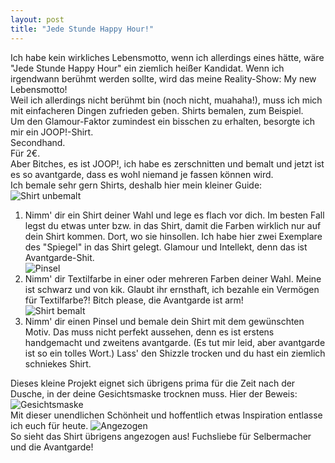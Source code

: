 ```yaml
---
layout: post
title: "Jede Stunde Happy Hour!"
---
```


Ich habe kein wirkliches Lebensmotto, wenn ich allerdings eines hätte, wäre "Jede Stunde Happy Hour" ein ziemlich heißer Kandidat. Wenn ich irgendwann berühmt werden sollte, wird das meine Reality-Show: My new Lebensmotto!  
Weil ich allerdings nicht berühmt bin (noch nicht, muahaha!), muss ich mich mit einfacheren Dingen zufrieden geben. Shirts bemalen, zum Beispiel.  
Um den Glamour-Faktor zumindest ein bisschen zu erhalten, besorgte ich mir ein JOOP!-Shirt.   
Secondhand.  
Für 2€.  
Aber Bitches, es ist JOOP!, ich habe es zerschnitten und bemalt und jetzt ist es so avantgarde, dass es wohl niemand je fassen können wird.  
Ich bemale sehr gern Shirts, deshalb hier mein kleiner Guide:
![Shirt unbemalt](http://farm4.staticflickr.com/3757/12856611273_b23fa058bd_c.jpg)  
1. Nimm' dir ein Shirt deiner Wahl und lege es flach vor dich. Im besten Fall legst du etwas unter bzw. in das Shirt, damit die Farben wirklich nur auf dein Shirt kommen. Dort, wo sie hinsollen. Ich habe hier zwei Exemplare des "Spiegel" in das Shirt gelegt. Glamour und Intellekt, denn das ist Avantgarde-Shit.  
![Pinsel](http://farm4.staticflickr.com/3799/12856537325_060fbd74c6_c.jpg)  
2. Nimm' dir Textilfarbe in einer oder mehreren Farben deiner Wahl. Meine ist schwarz und von kik. Glaubt ihr ernsthaft, ich bezahle ein Vermögen für Textilfarbe?! Bitch please, die Avantgarde ist arm!  
![Shirt bemalt](http://farm4.staticflickr.com/3687/12856615503_e7ef7f7f21_c.jpg)  
3. Nimm' dir einen Pinsel und bemale dein Shirt mit dem gewünschten Motiv. Das muss nicht perfekt aussehen, denn es ist erstens handgemacht und zweitens avantgarde. (Es tut mir leid, aber avantgarde ist so ein tolles Wort.) 
Lass' den Shizzle trocken und du hast ein ziemlich schniekes Shirt. 

Dieses kleine Projekt eignet sich übrigens prima für die Zeit nach der Dusche, in der deine Gesichtsmaske trocknen muss. Hier der Beweis:  
![Gesichtsmaske](http://farm8.staticflickr.com/7394/12856608783_af1f561765_c.jpg)  
Mit dieser unendlichen Schönheit und hoffentlich etwas Inspiration entlasse ich euch für heute. 
![Angezogen](http://farm4.staticflickr.com/3745/12857591663_b72cc8aacc_c.jpg)  
So sieht das Shirt übrigens angezogen aus!
Fuchsliebe für Selbermacher und die Avantgarde!